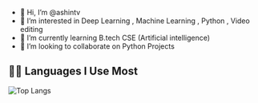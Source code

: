 - 👋 Hi, I’m @ashintv
- 👀 I’m interested in Deep Learning , Machine Learning , Python , Video editing
- 🌱 I’m currently learning B.tech CSE (Artificial intelligence)
- 💞️ I’m looking to collaborate on Python Projects
## 🧑‍💻 Languages I Use Most

![Top Langs](https://github-readme-stats.vercel.app/api/top-langs/?username=ashintv&layout=compact&theme=tokyonight)
